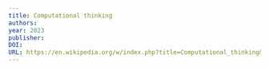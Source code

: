 ```yaml
---
title: Computational thinking
authors: 
year: 2023
publisher: 
DOI: 
URL: https://en.wikipedia.org/w/index.php?title=Computational_thinking&oldid=1157332632
---
```


